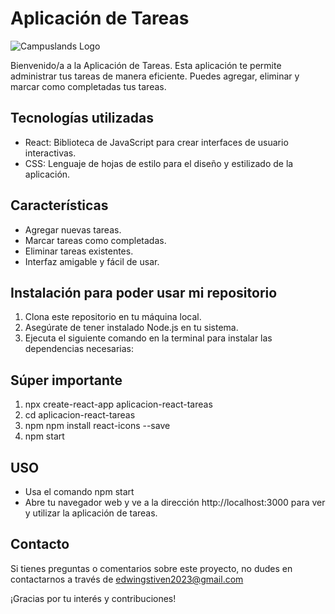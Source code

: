 # Aplicación de Tareas

![Campuslands Logo](./imagenes/campuslands-logo.png)

Bienvenido/a a la Aplicación de Tareas. Esta aplicación te permite administrar tus tareas de manera eficiente. Puedes agregar, eliminar y marcar como completadas tus tareas.

## Tecnologías utilizadas

- React: Biblioteca de JavaScript para crear interfaces de usuario interactivas.
- CSS: Lenguaje de hojas de estilo para el diseño y estilizado de la aplicación.

## Características

- Agregar nuevas tareas.
- Marcar tareas como completadas.
- Eliminar tareas existentes.
- Interfaz amigable y fácil de usar.

## Instalación para poder usar mi repositorio

1. Clona este repositorio en tu máquina local.
2. Asegúrate de tener instalado Node.js en tu sistema.
3. Ejecuta el siguiente comando en la terminal para instalar las dependencias necesarias:

## Súper importante

1. npx create-react-app aplicacion-react-tareas
2. cd aplicacion-react-tareas
3. npm npm install react-icons --save
4. npm start 

## USO
- Usa el comando npm start
- Abre tu navegador web y ve a la dirección http://localhost:3000 para ver y utilizar la aplicación de tareas.

## Contacto 

Si tienes preguntas o comentarios sobre este proyecto, no dudes en contactarnos a través de edwingstiven2023@gmail.com

¡Gracias por tu interés y contribuciones!